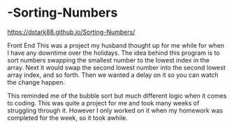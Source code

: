 # -Sorting-Numbers
https://dstark88.github.io/Sorting-Numbers/

Front End
This was a project my husband thought up for me while for when I have any downtime over the holidays. The idea behind this program is to sort numbers swapping the smallest number to the lowest index in the array. Next it would swap the second lowest number into the second lowest array index, and so forth. Then we wanted a delay on it so you can watch the change happen.

This reminded me of the bubble sort but much different logic when it comes to coding. This was quite a project for me and took many weeks of struggling through it. However I only worked on it when my homework was completed for the week, so it took awhile.

